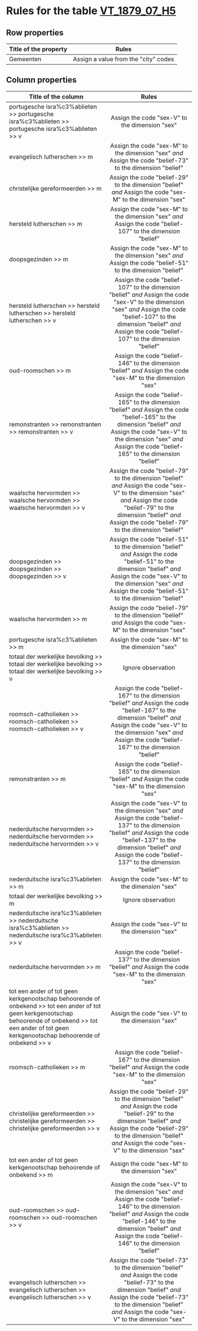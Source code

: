 # Rules for the table [VT_1879_07_H5](https://github.com/cgueret/DataDump/blob/master/xls-marked/VT_1879_07_H5_marked.xls?raw=true)
## Row properties
| Title of the property | Rules |
| --------------------- |:-----:|
| Gemeenten | Assign a value from the "city" codes |
## Column properties
| Title of the column | Rules |
| --------------------- |:-----:|
| portugesche isra%c3%ablieten >> portugesche isra%c3%ablieten >> portugesche isra%c3%ablieten >> v | Assign the code "sex-V" to the dimension "sex" |
| evangelisch lutherschen >> m | Assign the code "sex-M" to the dimension "sex" *and* Assign the code "belief-73" to the dimension "belief" |
| christelijke gereformeerden >> m | Assign the code "belief-29" to the dimension "belief" *and* Assign the code "sex-M" to the dimension "sex" |
| hersteld lutherschen >> m | Assign the code "sex-M" to the dimension "sex" *and* Assign the code "belief-107" to the dimension "belief" |
| doopsgezinden >> m | Assign the code "sex-M" to the dimension "sex" *and* Assign the code "belief-51" to the dimension "belief" |
| hersteld lutherschen >> hersteld lutherschen >> hersteld lutherschen >> v | Assign the code "belief-107" to the dimension "belief" *and* Assign the code "sex-V" to the dimension "sex" *and* Assign the code "belief-107" to the dimension "belief" *and* Assign the code "belief-107" to the dimension "belief" |
| oud-roomschen >> m | Assign the code "belief-146" to the dimension "belief" *and* Assign the code "sex-M" to the dimension "sex" |
| remonstranten >> remonstranten >> remonstranten >> v | Assign the code "belief-165" to the dimension "belief" *and* Assign the code "belief-165" to the dimension "belief" *and* Assign the code "sex-V" to the dimension "sex" *and* Assign the code "belief-165" to the dimension "belief" |
| waalsche hervormden >> waalsche hervormden >> waalsche hervormden >> v | Assign the code "belief-79" to the dimension "belief" *and* Assign the code "sex-V" to the dimension "sex" *and* Assign the code "belief-79" to the dimension "belief" *and* Assign the code "belief-79" to the dimension "belief" |
| doopsgezinden >> doopsgezinden >> doopsgezinden >> v | Assign the code "belief-51" to the dimension "belief" *and* Assign the code "belief-51" to the dimension "belief" *and* Assign the code "sex-V" to the dimension "sex" *and* Assign the code "belief-51" to the dimension "belief" |
| waalsche hervormden >> m | Assign the code "belief-79" to the dimension "belief" *and* Assign the code "sex-M" to the dimension "sex" |
| portugesche isra%c3%ablieten >> m | Assign the code "sex-M" to the dimension "sex" |
| totaal der werkelijke bevolking >> totaal der werkelijke bevolking >> totaal der werkelijke bevolking >> v | Ignore observation |
| roomsch-catholieken >> roomsch-catholieken >> roomsch-catholieken >> v | Assign the code "belief-167" to the dimension "belief" *and* Assign the code "belief-167" to the dimension "belief" *and* Assign the code "sex-V" to the dimension "sex" *and* Assign the code "belief-167" to the dimension "belief" |
| remonstranten >> m | Assign the code "belief-165" to the dimension "belief" *and* Assign the code "sex-M" to the dimension "sex" |
| nederduitsche hervormden >> nederduitsche hervormden >> nederduitsche hervormden >> v | Assign the code "sex-V" to the dimension "sex" *and* Assign the code "belief-137" to the dimension "belief" *and* Assign the code "belief-137" to the dimension "belief" *and* Assign the code "belief-137" to the dimension "belief" |
| nederduitsche isra%c3%ablieten >> m | Assign the code "sex-M" to the dimension "sex" |
| totaal der werkelijke bevolking >> m | Ignore observation |
| nederduitsche isra%c3%ablieten >> nederduitsche isra%c3%ablieten >> nederduitsche isra%c3%ablieten >> v | Assign the code "sex-V" to the dimension "sex" |
| nederduitsche hervormden >> m | Assign the code "belief-137" to the dimension "belief" *and* Assign the code "sex-M" to the dimension "sex" |
| tot een ander of tot geen kerkgenootschap behoorende of onbekend >> tot een ander of tot geen kerkgenootschap behoorende of onbekend >> tot een ander of tot geen kerkgenootschap behoorende of onbekend >> v | Assign the code "sex-V" to the dimension "sex" |
| roomsch-catholieken >> m | Assign the code "belief-167" to the dimension "belief" *and* Assign the code "sex-M" to the dimension "sex" |
| christelijke gereformeerden >> christelijke gereformeerden >> christelijke gereformeerden >> v | Assign the code "belief-29" to the dimension "belief" *and* Assign the code "belief-29" to the dimension "belief" *and* Assign the code "belief-29" to the dimension "belief" *and* Assign the code "sex-V" to the dimension "sex" |
| tot een ander of tot geen kerkgenootschap behoorende of onbekend >> m | Assign the code "sex-M" to the dimension "sex" |
| oud-roomschen >> oud-roomschen >> oud-roomschen >> v | Assign the code "sex-V" to the dimension "sex" *and* Assign the code "belief-146" to the dimension "belief" *and* Assign the code "belief-146" to the dimension "belief" *and* Assign the code "belief-146" to the dimension "belief" |
| evangelisch lutherschen >> evangelisch lutherschen >> evangelisch lutherschen >> v | Assign the code "belief-73" to the dimension "belief" *and* Assign the code "belief-73" to the dimension "belief" *and* Assign the code "belief-73" to the dimension "belief" *and* Assign the code "sex-V" to the dimension "sex" |
